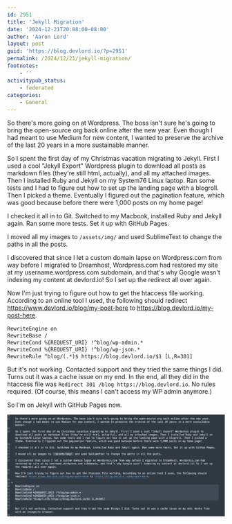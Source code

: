 ```yaml
---
id: 2951
title: 'Jekyll Migration'
date: '2024-12-21T20:08:00-08:00'
author: 'Aaron Lord'
layout: post
guid: 'https://blog.devlord.io/?p=2951'
permalink: /2024/12/21/jekyll-migration/
footnotes:
    - ''
activitypub_status:
    - federated
categories:
    - General
---
```


So there's more going on at Wordpress. The boss isn't sure he's going to bring the open-source org back online after the new year. Even though I had meant to use Medium for new content, I wanted to preserve the archive of the last 20 years in a more sustainable manner.

So I spent the first day of my Christmas vacation migrating to Jekyll. First I used a cool "Jekyll Export" Wordpress plugin to download all posts as markdown files (they're still html, actually), and all my attached images. Then I installed Ruby and Jekyll on my System76 Linux laptop. Ran some tests and I had to figure out how to set up the landing page with a blogroll. Then I picked a theme. Eventually I figured out the pagination feature, which was good because before there were 1,000 posts on my home page!

I checked it all in to Git. Switched to my Macbook, installed Ruby and Jekyll again. Ran some more tests. Set it up with GitHub Pages.

I moved all my images to `/assets/img/` and used SublimeText to change the paths in all the posts.

I discovered that since I let a custom domain lapse on Wordpress.com from way before I migrated to Dreamhost, Wordpress.com had restored my site at my username.wordpress.com subdomain, and that's why Google wasn't indexing my content at devlord.io! So I set up the redirect all over again.

Now I'm just trying to figure out how to get the htaccess file working. According to an online tool I used, the following should redirect https://www.devlord.io/blog/my-post-here to https://blog.devlord.io/my-post-here.

```
RewriteEngine on
RewriteBase /
RewriteCond %{REQUEST_URI} !^blog/wp-admin.*
RewriteCond %{REQUEST_URI} !^blog/wp-json.*
RewriteRule ^blog/(.*)$ https://blog.devlord.io/$1 [L,R=301]
```

But it's not working. Contacted support and they tried the same things I did. Turns out it was a cache issue on my end. In the end, all they did in the htaccess file was `Redirect 301 /blog https://blog.devlord.io`. No rules required. (Of course, this means I can't access my WP admin anymore.)

So I'm on Jekyll with GitHub Pages now.

![Screenshot of me editing this actual post in Sublime Text](/assets/img/2024/12/screenshot.png)